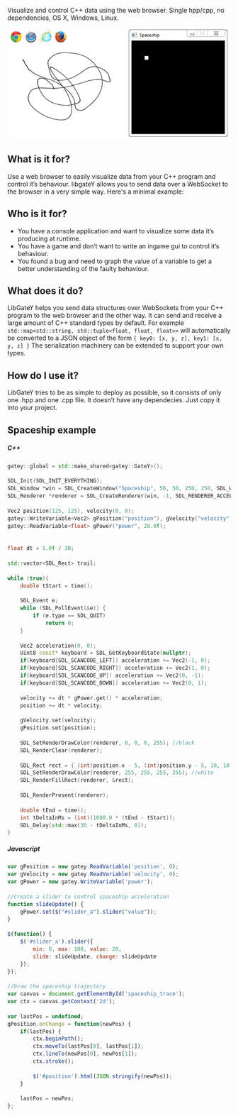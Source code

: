 Visualize and control C++ data using the web browser. Single hpp/cpp, no dependencies, OS X, Windows, Linux.

![Native and js screenshots](images/spaceship.png)

What is it for?
---------------

Use a web browser to easily visualize data from your C++ program and control it’s behaviour. libgateY allows you to send data over a WebSocket to the browser in a very simple way. Here's a minimal example:


Who is it for?
--------------

+ You have a console application and want to visualize some data it’s producing at runtime. 
+ You have a game and don’t want to write an ingame gui to control it’s behaviour. 
+ You found a bug and need to graph the value of a variable to get a better understanding of the faulty behaviour.

What does it do?
----------------

LibGateY helps you send data structures over WebSockets from your C++ program to the web browser and the other way. It can send and receive a large amount of C++ standard types by default. For example `std::map<std::string, std::tuple<float, float, float>>` will automatically be converted to a JSON object of the form `{ key0: [x, y, z], key1: [x, y, z] }` The serialization machinery can be extended to support your own types.

How do I use it?
----------------

LibGateY tries to be as simple to deploy as possible, so it consists of only one .hpp and one .cpp file. It doesn’t have any dependecies. Just copy it into your project.

Spaceship example
-----------------

##### C++
```c++
gatey::global = std::make_shared<gatey::GateY>();

SDL_Init(SDL_INIT_EVERYTHING);
SDL_Window *win = SDL_CreateWindow("Spaceship", 50, 50, 250, 250, SDL_WINDOW_SHOWN);
SDL_Renderer *renderer = SDL_CreateRenderer(win, -1, SDL_RENDERER_ACCELERATED);

Vec2 position(125, 125), velocity(0, 0);
gatey::WriteVariable<Vec2> gPosition("position"), gVelocity("velocity");
gatey::ReadVariable<float> gPower("power", 20.0f);


float dt = 1.0f / 30;

std::vector<SDL_Rect> trail;

while (true){
    double tStart = time();
    
    SDL_Event e;
    while (SDL_PollEvent(&e)) {
        if (e.type == SDL_QUIT)
            return 0;
    }
    
    Vec2 acceleration(0, 0);
    Uint8 const* keyboard = SDL_GetKeyboardState(nullptr);
    if(keyboard[SDL_SCANCODE_LEFT]) acceleration += Vec2(-1, 0);
    if(keyboard[SDL_SCANCODE_RIGHT]) acceleration += Vec2(1, 0);
    if(keyboard[SDL_SCANCODE_UP]) acceleration += Vec2(0, -1);
    if(keyboard[SDL_SCANCODE_DOWN]) acceleration += Vec2(0, 1);
    
    velocity += dt * gPower.get() * acceleration;
    position += dt * velocity;
    
    gVelocity.set(velocity);
    gPosition.set(position);
    
    SDL_SetRenderDrawColor(renderer, 0, 0, 0, 255); //black
    SDL_RenderClear(renderer);
    
    SDL_Rect rect = { (int)position.x - 5, (int)position.y - 5, 10, 10 };
    SDL_SetRenderDrawColor(renderer, 255, 255, 255, 255); //white
    SDL_RenderFillRect(renderer, &rect);
    
    SDL_RenderPresent(renderer);
    
    double tEnd = time();
    int tDeltaInMs = (int)(1000.0 * (tEnd - tStart));
    SDL_Delay(std::max(30 - tDeltaInMs, 0));
}
```

##### Javascript
```javascript
var gPosition = new gatey.ReadVariable('position', 0);
var gVelocity = new gatey.ReadVariable('velocity', 0);
var gPower = new gatey.WriteVariable('power');

//Create a slider to control spaceship acceleration
function slideUpdate() {
    gPower.set($("#slider_a").slider("value"));
}

$(function() {
    $('#slider_a').slider({
        min: 0, max: 100, value: 20,
        slide: slideUpdate, change: slideUpdate
    });
});

//Draw the spaceship trajectory
var canvas = document.getElementById('spaceship_trace');
var ctx = canvas.getContext('2d');

var lastPos = undefined;
gPosition.onChange = function(newPos) {
    if(lastPos) {
        ctx.beginPath();
        ctx.moveTo(lastPos[0], lastPos[1]);
        ctx.lineTo(newPos[0], newPos[1]);
        ctx.stroke();

        $('#position').html(JSON.stringify(newPos));
    }

    lastPos = newPos;
};
```
